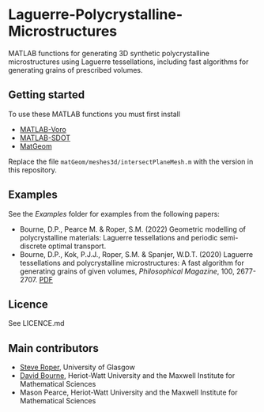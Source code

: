 # Laguerre-Polycrystalline-Microstructures
MATLAB functions for generating 3D synthetic polycrystalline microstructures using Laguerre tessellations, including fast algorithms for generating grains of prescribed volumes.

## Getting started ##

To use these MATLAB functions you must first install
* [MATLAB-Voro](https://github.com/smr29git/MATLAB-Voro)
* [MATLAB-SDOT](https://github.com/DPBourne/MATLAB-SDOT)
* [MatGeom](https://github.com/mattools/matGeom)

Replace the file `matGeom/meshes3d/intersectPlaneMesh.m` with the version in this repository.

## Examples ##

See the *Examples* folder for examples from the following papers:
* Bourne, D.P., Pearce M. & Roper, S.M. (2022) Geometric modelling of polycrystalline materials: Laguerre tessellations and periodic semi-discrete optimal transport. 
* Bourne, D.P., Kok, P.J.J., Roper, S.M. & Spanjer, W.D.T. (2020) Laguerre tessellations and polycrystalline microstructures: A fast algorithm for generating grains of given volumes, *Philosophical Magazine*, 100, 2677-2707. [PDF](https://www.tandfonline.com/doi/full/10.1080/14786435.2020.1790053)

## Licence ##

See LICENCE.md

## Main contributors ##

* [Steve Roper](https://www.gla.ac.uk/schools/mathematicsstatistics/staff/stevenroper/#), University of Glasgow
* [David Bourne](http://www.macs.hw.ac.uk/~db92/), Heriot-Watt University and the Maxwell Institute for Mathematical Sciences
* Mason Pearce, Heriot-Watt University and the Maxwell Institute for Mathematical Sciences
